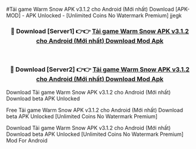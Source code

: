#Tải game Warm Snow APK v3.1.2 cho Android (Mới nhất) Download [APK-MOD] - APK Unlocked - [Unlimited Coins No Watermark Premium] jjegk



<div align="center">

<h3>🔴 Download [Server1] 👉👉 <a href="https://momento.my/?title=Tải_game_Warm_Snow_APK_v3.1.2_cho_Android_(Mới_nhất)_Download">Tải game Warm Snow APK v3.1.2 cho Android (Mới nhất) Download Mod Apk</a></h3><br>

<h3>🔴 Download [Server2] 👉👉 <a href="https://momento.my/?title=Tải_game_Warm_Snow_APK_v3.1.2_cho_Android_(Mới_nhất)_Download">Tải game Warm Snow APK v3.1.2 cho Android (Mới nhất) Download Mod Apk</a></h3>
</div>



Download Tải game Warm Snow APK v3.1.2 cho Android (Mới nhất) Download beta APK Unlocked

Free Tải game Warm Snow APK v3.1.2 cho Android (Mới nhất) Download beta APK Unlocked [Unlimited Coins No Watermark Premium]

Download Tải game Warm Snow APK v3.1.2 cho Android (Mới nhất) Download beta APK Unlocked [Unlimited Coins No Watermark Premium] Mod For Android
